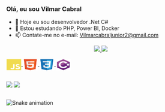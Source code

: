 ### Olá, eu sou Vilmar Cabral


- 🔭 Hoje eu sou desenvolvedor .Net C# 
- 🌱 Estou estudando PHP, Power BI, Docker
- 📫 Contate-me no e-mail: Vilmarcabraljunior2@gmail.com

<div align="center">
  <a href="https://github.com/Vilmarcabraljunior">
  <img height="180em" src="https://github-readme-stats.vercel.app/api?username=Vilmarcabraljunior&show_icons=true&theme=dark&include_all_commits=true&count_private=true"/>
  <img height="180em" src="https://github-readme-stats.vercel.app/api/top-langs/?username=Vilmarcabraljunior&layout=compact&langs_count=7&theme=dark"/>
</div>
<div style="display: inline_block"><br>
  <img align="center" alt="Rafa-Js" height="30" width="40" src="https://raw.githubusercontent.com/devicons/devicon/master/icons/javascript/javascript-plain.svg">
  <img align="center" alt="Rafa-HTML" height="30" width="40" src="https://raw.githubusercontent.com/devicons/devicon/master/icons/html5/html5-original.svg">
  <img align="center" alt="Rafa-CSS" height="30" width="40" src="https://raw.githubusercontent.com/devicons/devicon/master/icons/css3/css3-original.svg">
  <img align="center" alt="Rafa-Csharp" height="30" width="40" src="https://raw.githubusercontent.com/devicons/devicon/master/icons/csharp/csharp-original.svg">
</div>
  
  ##
  
<div>  
  <a href = "mailto:vilmarcabraljunior2@gmail.com"><img src="https://img.shields.io/badge/-Gmail-%23333?style=for-the-badge&logo=gmail&logoColor=white" target="_blank"></a>
  <a href="https://www.linkedin.com/in/Vilmarcabraljunior/" target="_blank"><img src="https://img.shields.io/badge/-LinkedIn-%230077B5?style=for-the-badge&logo=linkedin&logoColor=white" target="_blank"></a> 
  
</div>
  
  ##
  
![Snake animation](https://github.com/Vilmarcabraljunior/Vilmarcabraljunior/blob/output/github-contribution-grid-snake.svg)
